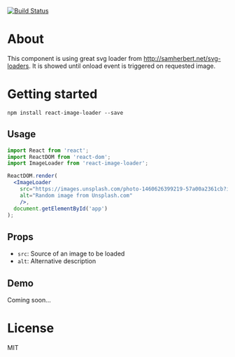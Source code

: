 [![Build Status](https://travis-ci.org/rprzebieglec/react-image-loader.svg?branch=master)](https://travis-ci.org/rprzebieglec/react-image-loader)

# About

This component is using great svg loader from http://samherbert.net/svg-loaders.
It is showed until onload event is triggered on requested image.

# Getting started

```
npm install react-image-loader --save
```

## Usage

```jsx
import React from 'react';
import ReactDOM from 'react-dom';
import ImageLoader from 'react-image-loader';

ReactDOM.render(
  <ImageLoader 
    src="https://images.unsplash.com/photo-1460626399219-57a00a2361cb?ixlib=rb-0.3.5&q=80&fm=jpg&crop=entropy&s=12c861af4f60a23c7f55a83f401f4b7"
    alt="Random image from Unsplash.com"
    />,
  document.getElementById('app')
);
```

## Props

* `src`: Source of an image to be loaded
* `alt`: Alternative description

## Demo

Coming soon...

# License

MIT 

